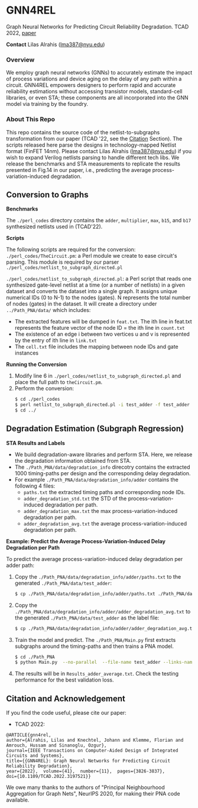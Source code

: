 # GNN4REL
Graph Neural Networks for Predicting Circuit Reliability Degradation. TCAD 2022, [paper](https://ieeexplore.ieee.org/document/9852805)

**Contact**
Lilas Alrahis (lma387@nyu.edu)

### Overview 
We employ graph neural networks (GNNs) to accurately estimate the impact of process variations and device aging on the delay of any path within a circuit. GNN4REL empowers designers to perform rapid and accurate reliability estimations without accessing transistor models, standard-cell libraries, or even STA; these components are all incorporated into the GNN model via training by the foundry.

### About This Repo
This repo contains the source code of the netlist-to-subgraphs transformation from our paper (TCAD '22, see the [Citation](#citation-and-acknowledgement) Section). The scripts released here parse the designs in technology-mapped Netlist format (FinFET 14nm). Please contact Lilas Alrahis (lma387@nyu.edu) if you wish to expand Verilog netlists parsing to handle different tech libs. We release the benchmarks and STA measurements to replicate the results presented in Fig.14 in our paper, i.e., predicting the average process-variation-induced degradation.

## Conversion to Graphs
**Benchmarks**

The `./perl_codes` directory contains the `adder`, `multiplier`, `max`, `b15`, and `b17` synthesized netlists used in (TCAD'22).

**Scripts**

The following scripts are required for the conversion:  
`./perl_codes/TheCircuit.pm`: a Perl module we create to ease circuit's parsing. This module is required by our parser `./perl_codes/netlist_to_subgraph_directed.pl`

`./perl_codes/netlist_to_subgraph_directed.pl`: a Perl script that reads one synthesized gate-level netlist at a time (or a number of netlists) in a given dataset and converts the dataset into a single graph. It assigns unique numerical IDs (0 to N-1) to the nodes (gates). N represents the total number of nodes (gates) in the dataset. It will create a directory under `../Path_PNA/data/` which includes:

- The extracted features will be dumped in `feat.txt`. The ith line in feat.txt represents the feature vector of the node ID = the ith line in `count.txt`
- The existence of an edge i between two vertices u and v is represented by the entry of ith line in `link.txt`
- The `cell.txt` file includes the mapping between node IDs and gate instances

**Running the Conversion**   
1) Modify line 6 in `./perl_codes/netlist_to_subgraph_directed.pl` and place the full path to `theCircuit.pm`.
2) Perform the conversion:  
    ```sh
    $ cd ./perl_codes
    $ perl netlist_to_subgraph_directed.pl -i test_adder -f test_adder -m 0 > log_adder.txt
    $ cd ../
    ```
## Degradation Estimation (Subgraph Regression)
**STA Results and Labels**
- We build degradation-aware libraries and perform STA. Here, we release the degradation information obtained from STA.
- The `./Path_PNA/data/degradation_info` direcotry contains the extracted 1000 timing-paths per design and the corresponding delay degradation.
- For example `./Path_PNA/data/degradation_info/adder` contains the following 4 files:
    - `paths.txt` the extracted timing paths and corresponding node IDs.
    - `adder_degradation_std.txt` the STD of the process-variation-induced degradation per path.
    - `adder_degradation_max.txt` the max process-variation-induced degradation per path.
    - `adder_degradation_avg.txt` the average process-variation-induced degradation per path.

**Example: Predict the Average Process-Variation-Induced Delay Degradation per Path**

To predict the average process-variation-induced delay degradation per adder path:
1) Copy the `./Path_PNA/data/degradation_info/adder/paths.txt` to the generated `./Path_PNA/data/test_adder`:
    ```sh
    $ cp ./Path_PNA/data/degradation_info/adder/paths.txt ./Path_PNA/data/test_adder/paths.txt
    ```
2) Copy the `./Path_PNA/data/degradation_info/adder/adder_degradation_avg.txt` to the generated `./Path_PNA/data/test_adder` as the label file:
    ```sh
    $ cp ./Path_PNA/data/degradation_info/adder/adder_degradation_avg.txt ./Path_PNA/data/test_adder/label.txt
    ```
3) Train the model and predict. The `./Path_PNA/Main.py` first extracts subgraphs around the timing-paths and then trains a PNA model.
    ```sh
    $ cd ./Path_PNA
    $ python Main.py  --no-parallel  --file-name test_adder --links-name link.txt  --hop 1  --filename Results_adder_average.txt  >  log_adder_average.txt
    ```
4) The results will be in `Results_adder_average.txt`. Check the testing performance for the best validation loss.

## Citation and Acknowledgement

If you find the code useful, please cite our paper:
* TCAD 2022:
```
@ARTICLE{gnn4rel,
author={Alrahis, Lilas and Knechtel, Johann and Klemme, Florian and Amrouch, Hussam and Sinanoglu, Ozgur},
journal={IEEE Transactions on Computer-Aided Design of Integrated Circuits and Systems},
title={{GNN4REL}: Graph Neural Networks for Predicting Circuit Reliability Degradation},
year={2022},  volume={41},  number={11},  pages={3826-3837},
doi={10.1109/TCAD.2022.3197521}}
```

We owe many thanks to the authors of "Principal Neighbourhood Aggregation for Graph Nets", NeurIPS 2020, for making their PNA code available.
